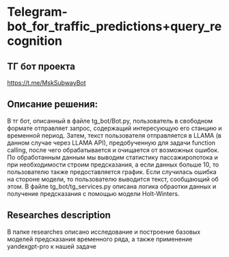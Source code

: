 # Telegram-bot_for_traffic_predictions+query_recognition
## ТГ бот проекта 
https://t.me/MskSubwayBot
## Описание решения:
В тг бот, описанный в файле tg_bot/Bot.py, пользователь в свободном формате отправляет запрос, содержащий интересующую его станцию и временной период.
Затем, текст пользователя отправляется в LLAMA (в данном случае через LLAMA API), предобученную для задачи function calling, после чего обрабатывается и очищается от возможных ошибок.
По обработанным данным мы выводим статистику пассажиропотока и при необходимости строим предсказания, а если данных больше 10, то пользователю также предоставляется график.
Если случилась ошибка на стороне модели, то пользователю выводится текст, сообщающий об этом.
В файле tg_bot/tg_services.py описана логика обраотки данных и получение предсказания с помощью модели Holt-Winters.

## Researches description
В папке researches описано исследование и построение базовых моделей предсказания временного ряда, а также применение yandexgpt-pro к нашей задаче

